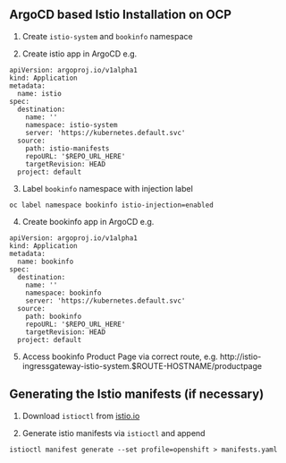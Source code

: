 ## ArgoCD based Istio Installation on OCP
1. Create `istio-system` and `bookinfo` namespace

2. Create istio app in ArgoCD e.g.
```
apiVersion: argoproj.io/v1alpha1
kind: Application
metadata:
  name: istio
spec:
  destination:
    name: ''
    namespace: istio-system
    server: 'https://kubernetes.default.svc'
  source:
    path: istio-manifests
    repoURL: '$REPO_URL_HERE'
    targetRevision: HEAD
  project: default
```

3. Label `bookinfo` namespace with injection label
```
oc label namespace bookinfo istio-injection=enabled
```

4. Create bookinfo app in ArgoCD e.g.
```
apiVersion: argoproj.io/v1alpha1
kind: Application
metadata:
  name: bookinfo
spec:
  destination:
    name: ''
    namespace: bookinfo
    server: 'https://kubernetes.default.svc'
  source:
    path: bookinfo
    repoURL: '$REPO_URL_HERE'
    targetRevision: HEAD
  project: default
```

5. Access bookinfo Product Page via correct route, e.g. http://istio-ingressgateway-istio-system.$ROUTE-HOSTNAME/productpage

## Generating the Istio manifests (if necessary)

1. Download `istioctl` from [istio.io](https://istio.io/latest/docs/setup/getting-started/#download)

2. Generate istio manifests via `istioctl` and append

```
istioctl manifest generate --set profile=openshift > manifests.yaml
```